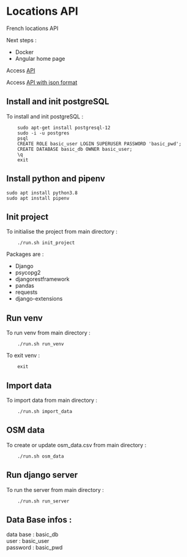 # Locations API

French locations API

Next steps : 
- Docker
- Angular home page

Access [API](http://127.0.0.1:8000/locations/regions)  

Access [API with json format](http://127.0.0.1:8000/locations/regions/?format=json)   

## Install and init postgreSQL

To install and init postgreSQL :

``` 
    sudo apt-get install postgresql-12 
    sudo -i -u postgres
    psql
    CREATE ROLE basic_user LOGIN SUPERUSER PASSWORD 'basic_pwd';
    CREATE DATABASE basic_db OWNER basic_user;
    \q
    exit
```

## Install python and pipenv
```
sudo apt install python3.8
sudo apt install pipenv
```

## Init project 

To initialise the project from main directory :

```
    ./run.sh init_project
```

Packages are : 
 - Django 
 - psycopg2 
 - djangorestframework 
 - pandas 
 - requests 
 - django-extensions

## Run venv

To run venv from main directory : 

```
    ./run.sh run_venv
```

To exit venv : 

```
    exit
```

## Import data

To import data from main directory : 

```
    ./run.sh import_data
```

## OSM data

To create or update osm_data.csv  from main directory : 

```
    ./run.sh osm_data
```
## Run django server 

To run the server from main directory : 

```
    ./run.sh run_server
```

## Data Base infos :

data base : basic_db  
user : basic_user  
password : basic_pwd  
